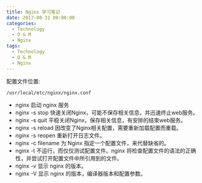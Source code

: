 ```yaml
---
title: Nginx 学习笔记
date: 2017-08-31 00:00:00
categories:
  - Technology
  - O & M
  - Nginx
tags:
  - Technology
  - O & M
  - Nginx
---
```



配置文件位置:
``` shell
/usr/local/etc/nginx/nginx.conf
```
<!-- more -->

- nginx 启动 nginx 服务
- nginx -s stop 快速关闭Nginx，可能不保存相关信息，并迅速终止web服务。
- nginx -s quit 平稳关闭Nginx，保存相关信息，有安排的结束web服务。
- nginx -s reload 因改变了Nginx相关配置，需要重新加载配置而重载。
- nginx -s reopen 重新打开日志文件。
- nginx -c filename 为 Nginx 指定一个配置文件，来代替缺省的。
- nginx -t 不运行，而仅仅测试配置文件。nginx 将检查配置文件的语法的正确性，并尝试打开配置文件中所引用到的文件。
- nginx -v 显示 nginx 的版本。
- nginx -V 显示 nginx 的版本，编译器版本和配置参数。
